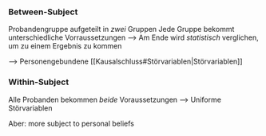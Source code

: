 ### Between-Subject
Probandengruppe aufgeteilt in _zwei_ Gruppen
Jede Gruppe bekommt unterschiedliche Vorraussetzungen --> Am Ende wird _statistisch_ verglichen, um zu einem Ergebnis zu kommen

--> Personengebundene [[Kausalschluss#Störvariablen|Störvariablen]] 

### Within-Subject
Alle Probanden bekommen _beide_ Voraussetzungen
--> Uniforme Störvariablen

Aber: more subject to personal beliefs